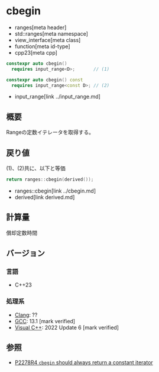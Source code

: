 # cbegin
* ranges[meta header]
* std::ranges[meta namespace]
* view_interface[meta class]
* function[meta id-type]
* cpp23[meta cpp]

```cpp
constexpr auto cbegin()
  requires input_range<D>;       // (1)

constexpr auto cbegin() const
  requires input_range<const D>; // (2)
```
* input_range[link ../input_range.md]

## 概要

Rangeの定数イテレータを取得する。

## 戻り値

(1)、(2)共に、以下と等価

```cpp
return ranges::cbegin(derived());
```
* ranges::cbegin[link ../cbegin.md]
* derived[link derived.md]

## 計算量
償却定数時間

## バージョン
### 言語
- C++23

### 処理系
- [Clang](/implementation.md#clang): ??
- [GCC](/implementation.md#gcc): 13.1 [mark verified]
- [Visual C++](/implementation.md#visual_cpp): 2022 Update 6 [mark verified]

## 参照

- [P2278R4 `cbegin` should always return a constant iterator](https://www.open-std.org/jtc1/sc22/wg21/docs/papers/2022/p2278r4.html)

